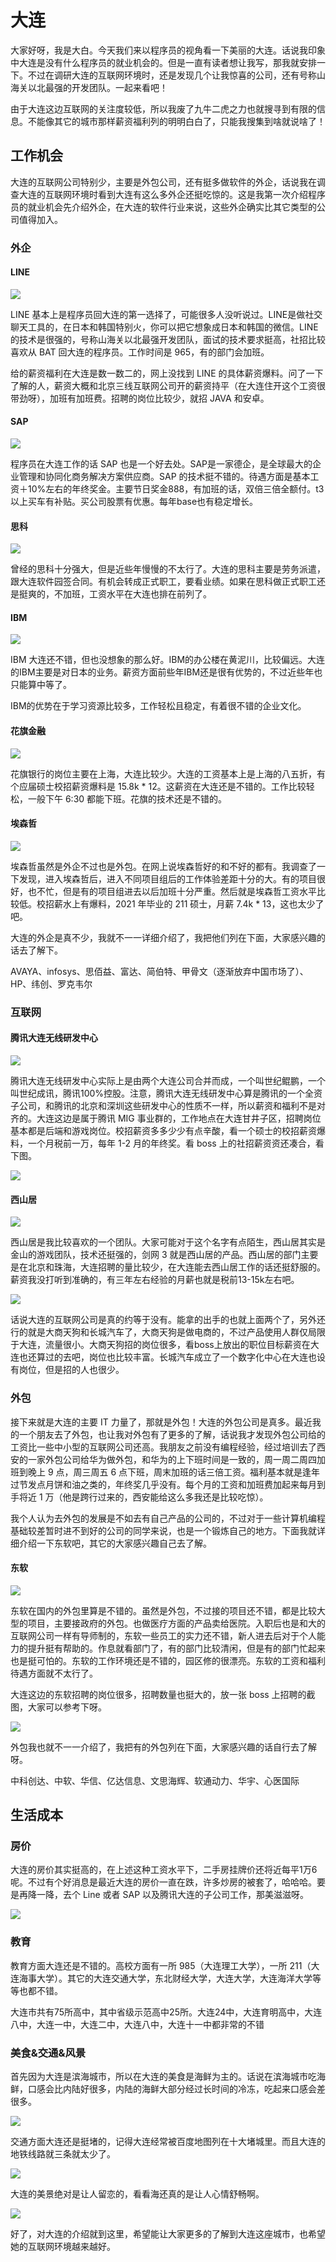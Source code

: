 

# 大连

大家好呀，我是大白。今天我们来以程序员的视角看一下美丽的大连。话说我印象中大连是没有什么程序员的就业机会的。但是一直有读者想让我写，那我就安排一下。不过在调研大连的互联网环境时，还是发现几个让我惊喜的公司，还有号称山海关以北最强的开发团队。一起来看吧！

由于大连这边互联网的关注度较低，所以我废了九牛二虎之力也就搜寻到有限的信息。不能像其它的城市那样薪资福利列的明明白白了，只能我搜集到啥就说啥了！

## 工作机会

大连的互联网公司特别少，主要是外包公司，还有挺多做软件的外企，话说我在调查大连的互联网环境时看到大连有这么多外企还挺吃惊的。这是我第一次介绍程序员的就业机会先介绍外企，在大连的软件行业来说，这些外企确实比其它类型的公司值得加入。

### 外企

#### LINE

![](https://img-blog.csdnimg.cn/ecd8846a5b3f4085adb696c54c7192ce.png)

LINE 基本上是程序员回大连的第一选择了，可能很多人没听说过。LINE是做社交聊天工具的，在日本和韩国特别火，你可以把它想象成日本和韩国的微信。LINE的技术是很强的，号称山海关以北最强开发团队，面试的技术要求挺高，社招比较喜欢从 BAT 回大连的程序员。工作时间是 965，有的部门会加班。

给的薪资福利在大连是数一数二的，网上没找到 LINE 的具体薪资爆料。问了一下了解的人，薪资大概和北京三线互联网公司开的薪资持平（在大连住开这个工资很带劲呀），加班有加班费。招聘的岗位比较少，就招 JAVA 和安卓。

#### SAP

![](https://img-blog.csdnimg.cn/a60862f9c17343648c6fd5142684d753.png)

程序员在大连工作的话 SAP 也是一个好去处。SAP是一家德企，是全球最大的企业管理和协同化商务解决方案供应商。SAP 的技术挺不错的。待遇方面是基本工资＋10%左右的年终奖金。主要节日奖金888，有加班的话，双倍三倍全额付。t3以上买车有补贴。买公司股票有优惠。每年base也有稳定增长。

#### 思科

![](https://img-blog.csdnimg.cn/8a8843e3acff41f08a16e31cf710643b.png)

曾经的思科十分强大，但是近些年慢慢的不太行了。大连的思科主要是劳务派遣，跟大连软件园签合同。有机会转成正式职工，要看业绩。如果在思科做正式职工还是挺爽的，不加班，工资水平在大连也排在前列了。

#### IBM

![](https://img-blog.csdnimg.cn/396bbf0c50824ad184c26bd3936aa67e.png)

IBM 大连还不错，但也没想象的那么好。IBM的办公楼在黄泥川，比较偏远。大连的IBM主要是对日本的业务。薪资方面前些年IBM还是很有优势的，不过近些年也只能算中等了。

IBM的优势在于学习资源比较多，工作轻松且稳定，有着很不错的企业文化。

#### 花旗金融

![](https://img-blog.csdnimg.cn/18f7cc313c364c3ebd0197d2d8aeb23e.png)

花旗银行的岗位主要在上海，大连比较少。大连的工资基本上是上海的八五折，有个应届硕士校招薪资爆料是 15.8k * 12。这薪资在大连还是不错的。工作比较轻松，一般下午 6:30 都能下班。花旗的技术还是不错的。

#### 埃森哲

![](https://img-blog.csdnimg.cn/54f2116bfb984a8a8069cb3a1552cd5d.png)

埃森哲虽然是外企不过也是外包。在网上说埃森哲好的和不好的都有。我调查了一下发现，进入埃森哲后，进入不同项目组后的工作体验差距十分的大。有的项目很好，也不忙，但是有的项目组进去以后加班十分严重。然后就是埃森哲工资水平比较低。校招薪水上有爆料，2021 年毕业的 211 硕士，月薪 7.4k * 13，这也太少了吧。

大连的外企是真不少，我就不一一详细介绍了，我把他们列在下面，大家感兴趣的话去了解下。

AVAYA、infosys、思佰益、富达、简伯特、甲骨文（逐渐放弃中国市场了）、HP、纬创、罗克韦尔

### 互联网

#### 腾讯大连无线研发中心

![](https://img-blog.csdnimg.cn/a2634de0353d4fa3b9323f8ec05ebee8.png)

腾讯大连无线研发中心实际上是由两个大连公司合并而成，一个叫世纪鲲鹏，一个叫世纪成讯，腾讯100%控股。注意，腾讯大连无线研发中心算是腾讯的一个全资子公司，和腾讯的北京和深圳这些研发中心的性质不一样，所以薪资和福利不是对齐的。大连这边是属于腾讯 MIG 事业群的，工作地点在大连甘井子区，招聘岗位基本都是后端和游戏岗位。校招薪资多多少少有点辛酸，看一个硕士的校招薪资爆料，一个月税前一万，每年 1-2 月的年终奖。看 boss 上的社招薪资资还凑合，看下图。

![](https://img-blog.csdnimg.cn/1c43ad77c8204fbc9ed7a55f53709a76.png)

#### 西山居

![](https://img-blog.csdnimg.cn/a85dfb510fc94ec8abc1201c25456c7b.png)

西山居是我比较喜欢的一个团队。大家可能对于这个名字有点陌生，西山居其实是金山的游戏团队，技术还挺强的，剑网 3 就是西山居的产品。西山居的部门主要是在北京和珠海，大连招聘的量比较少，在大连能去西山居工作的话还挺舒服的。薪资我没打听到准确的，有三年左右经验的月薪也就是税前13-15k左右吧。

![](https://img-blog.csdnimg.cn/cf06a46ddf7d41ad987fe2460a1788dc.png)

话说大连的互联网公司是真的约等于没有。能拿的出手的也就上面两个了，另外还行的就是大商天狗和长城汽车了，大商天狗是做电商的，不过产品使用人群仅局限于大连，流量很小。大商天狗招的岗位很多，看boss上放出的职位目标薪资在大连也还算过的去吧，岗位也比较丰富。长城汽车成立了一个数字化中心在大连也设有岗位，但是招的人也很少。

### 外包

接下来就是大连的主要 IT 力量了，那就是外包！大连的外包公司是真多。最近我的一个朋友去了外包，也让我对外包有了更多的了解，话说我才发现外包公司给的工资比一些中小型的互联网公司还高。我朋友之前没有编程经验，经过培训去了西安的一家外包公司给华为做外包，和华为的上下班时间是一致的，周一周二周四加班到晚上 9 点，周三周五  6  点下班，周末加班的话三倍工资。福利基本就是逢年过节发点月饼和油之类的，年终奖几乎没有。每个月的工资和加班费加起来每月到手将近 1 万（他是跨行过来的，西安能给这么多我还是比较吃惊）。

我个人认为去外包的发展是不如去有自己产品的公司的，不过对于一些计算机编程基础较差暂时进不到好的公司的同学来说，也是一个锻炼自己的地方。下面我就详细介绍一下东软吧，其它的大家感兴趣自己去了解。

#### 东软

![](https://img-blog.csdnimg.cn/6002df103c794d5e9167a040da75e8f7.png)

东软在国内的外包里算是不错的。虽然是外包，不过接的项目还不错，都是比较大型的项目，主要接政府的外包。也做医疗方面的产品卖给医院。入职后也是和大的互联网公司一样有导师制的，东软一些员工的实力还不错，新人进去后对于个人能力的提升挺有帮助的。作息就看部门了，有的部门比较清闲，但是有的部门忙起来也是挺可怕的。东软的工作环境还是不错的，园区修的很漂亮。东软的工资和福利待遇方面就不太行了。

大连这边的东软招聘的岗位很多，招聘数量也挺大的，放一张 boss 上招聘的截图，大家可以参考下呀。

![](https://img-blog.csdnimg.cn/2e912077b54644c48dbb610b08998471.png)

外包我也就不一一介绍了，我把有的外包列在下面，大家感兴趣的话自行去了解呀。

中科创达、中软、华信、亿达信息、文思海辉、软通动力、华宇、心医国际

## 生活成本

### 房价

大连的房价其实挺高的，在上述这种工资水平下，二手房挂牌价还将近每平1万6呢。不过有个好消息是最近大连的房价一直在跌，许多炒房的被套了，哈哈哈。要是再降一降，去个 Line 或者 SAP 以及腾讯大连的子公司工作，那美滋滋呀。

![](https://img-blog.csdnimg.cn/76e62216836f498a9e94182bed1a71f0.png)

### 教育

教育方面大连还是不错的。高校方面有一所 985（大连理工大学），一所 211（大连海事大学）。其它的大连交通大学，东北财经大学，大连大学，大连海洋大学等等也都不错。

大连市共有75所高中，其中省级示范高中25所。大连24中，大连育明高中，大连八中，大连一中，大连二中，大连八中，大连十一中都非常的不错

### 美食&交通&风景

首先因为大连是滨海城市，所以在大连的美食是海鲜为主的。话说在滨海城市吃海鲜，口感会比内陆好很多，内陆的海鲜大部分经过长时间的冷冻，吃起来口感会差很多。

![](https://img-blog.csdnimg.cn/85877241db784cb6a24c111e47d4ebf9.png)

交通方面大连还是挺堵的，记得大连经常被百度地图列在十大堵城里。而且大连的地铁线路就三条就太少了。

![](https://img-blog.csdnimg.cn/357659de1cfa46cfb4b1aedba3a5ed5a.png)

大连的美景绝对是让人留恋的，看看海还真的是让人心情舒畅啊。

![](https://img-blog.csdnimg.cn/52ad7c99395d42518e4089b4b6ba8a3c.png)

好了，对大连的介绍就到这里，希望能让大家更多的了解到大连这座城市，也希望她的互联网环境越来越好。

